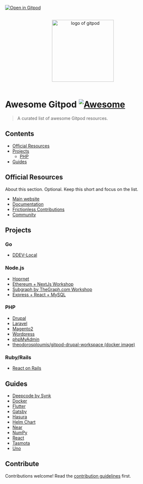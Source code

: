 [![Open in Gitpod](https://gitpod.io/button/open-in-gitpod.svg)](https://gitpod.io/from-referrer/)

<p align="center">
  <br>
  <img width="200" src="./assets/logo.svg" alt="logo of gitpod">
  <br>
  <br>
</p>

# Awesome Gitpod [![Awesome](https://awesome.re/badge.svg)](https://awesome.re)

> A curated list of awesome Gitpod resources.

## Contents

- [Official Resources](#official-resources)
- [Projects](#projects)
  - [PHP](#php)
- [Guides](#guides)

## Official Resources

About this section. Optional. Keep this short and focus on the list.

- [Main website](https://www.gitpod.io)
- [Documentation](https://www.gitpod.io/docs)
- [Frictionless Contributions](https://contribute.dev)
- [Community](https://community.gitpod.io)

## Projects

### Go

- [DDEV-Local](https://github.com/drud/ddev)

### Node.js

- [Hoprnet](https://github.com/hoprnet/hoprnet)
- [Ethereum + NextJs Workshop](https://github.com/dabit3/polygon-ethereum-nextjs-marketplace)
- [Subgraph by TheGraph.com Workshop](https://github.com/pi0neerpat/thegraph-hacker-kit)
- [Express + React + MySQL](https://github.com/apolopena/express-react-starter)

### PHP

- [Drupal](https://www.drupalpod.com)
- [Laravel](https://github.com/apolopena/gitpod-laravel-starter)
- [Magento2](https://github.com/nemke82/magento2gitpod)
- [Wordpress](https://github.com/luizbills/gitpod-wordpress)
- [phpMyAdmin](https://github.com/apolopena/gitpod-phpmyadmin)
- [theodorosploumis/gitpod-drupal-workspace (docker image)](https://github.com/theodorosploumis/gitpod-drupal-workspace)

### Ruby/Rails
- [React on Rails](https://github.com/apolopena/gp-react-on-rails-starter)

## Guides

- [Deepcode by Synk](https://www.deepcode.ai/blog/syntax-versus-semantics-by-using-some-gitpod)
- [Docker](https://jimmyb.ninja/post/1624204526)
- [Flutter](https://tianhaozhou.medium.com/gitpod-flutter-productivity-on-the-go-for-mobile-app-developers-cc2495049d52)
- [Gatsby](https://www.gatsbyjs.com/contributing/using-an-online-dev-environment)
- [Hasura](https://marcopeg.com/2020/hasura-in-gitpod)
- [Helm Chart](https://jimmyb.ninja/post/1607011905)
- [Near](https://near.org/blog/near-onboarding-with-gitpod)
- [NumPy](https://numpy.org/devdocs/dev/development_gitpod.html)
- [React](https://itnext.io/how-to-use-gitpod-in-your-create-react-app-based-project-dd4d0b33ce77)
- [Tasmota](https://tasmota.github.io/docs/Gitpod)
- [Uno](https://platform.uno/blog/uno-platform-2-0-reloaded-gitpod-integration)

## Contribute

Contributions welcome! Read the [contribution guidelines](contributing.md) first.

